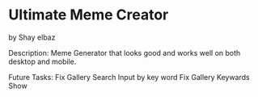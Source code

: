 # Ultimate Meme Creator 
by Shay elbaz

Description:
Meme Generator that looks good and works well on both desktop and mobile.

Future Tasks:
Fix Gallery Search Input by key word
Fix Gallery Keywards Show